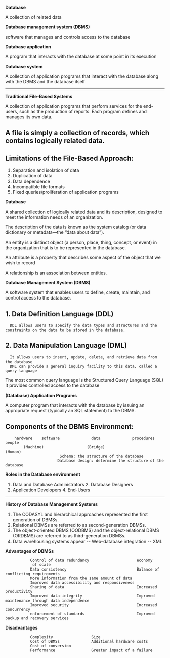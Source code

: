 **Database**
   
   A collection of related data 

**Database management system (DBMS)**

   software that manages and controls access to the database

**Database application**

   A program that interacts with the database at some point in its execution

**Database system**

   A collection of application programs that interact with the database along with the DBMS and the database itself

---------------------------------------------------------------------------------------------------------------------------------------------
**Traditional File-Based Systems**

A collection of application programs that perform services for the end-users, such as the production of reports. Each program defines and manages its own data.

## A file is simply a collection of records, which contains logically related data. 

## Limitations of the File-Based Approach:
   1. Separation and isolation of data
   2. Duplication of data
   3. Data dependence
   4. Incompatible file formats
   5. Fixed queries/proliferation of application programs

**Database**

   A shared collection of logically related data and its description, designed to meet the information needs of an organization.

The description of the data is known as the system catalog (or data dictionary or metadata—the “data about data”).

An entity is a distinct object (a person, place, thing, concept, or event) in the organization that is to be represented in the database.

An attribute is a property that describes some aspect of the object that we wish to record

A relationship is an association between entities. 

**Database Management System (DBMS)**

   A software system that enables users to define, create, maintain, and control access to the database.
## 1. Data Definition Language (DDL)
      DDL allows users to specify the data types and structures and the constraints on the data to be stored in the database. 
## 2. Data Manipulation Language (DML)
      It allows users to insert, update, delete, and retrieve data from the database
      DML can provide a general inquiry facility to this data, called a query language
   The most common query language is the Structured Query Language (SQL)
      It provides controlled access to the database

**(Database) Application Programs**

   A computer program that interacts with the database by issuing an appropriate request (typically an SQL statement) to the DBMS.

## Components of the DBMS Environment:
        hardware    software              data              procedures    people
            (Machine)                   (Bridge)                    (Human)
                            Schema: the structure of the database 
                           Database design: determine the structure of the database
                           
**Roles in the Database environment**

   1. Data and Database Administrators     2. Database Designers     
   3. Application Developers               4. End-Users          

----------------------------------------------------------------------------------------------------------------------------------------------------
**History of Database Management Systems**

1. The CODASYL and hierarchical approaches represented the first generation of DBMSs.
2. Relational DBMSs are referred to as second-generation DBMSs. 
3. The object-oriented DBMS (OODBMS) and the object-relational DBMS (ORDBMS) are referred to as third-generation DBMSs.
4. Data warehousing systems appear -- Web–database integration -- XML

**Advantages of DBMSs**

               Control of data redundancy                     economy
                of scale
               Data consistency                               Balance of conflicting requirements
               More information from the same amount of data
               Improved data accessibility and responsiveness
               Sharing of data                                Increased productivity
               Improved data integrity                        Improved maintenance through data independence
               Improved security                              Increased concurrency
               enforcement of standards                       Improved backup and recovery services

**Disadvantages**

               Complexity                 Size
               Cost of DBMSs              Additional hardware costs
               Cost of conversion
               Performance                Greater impact of a failure

